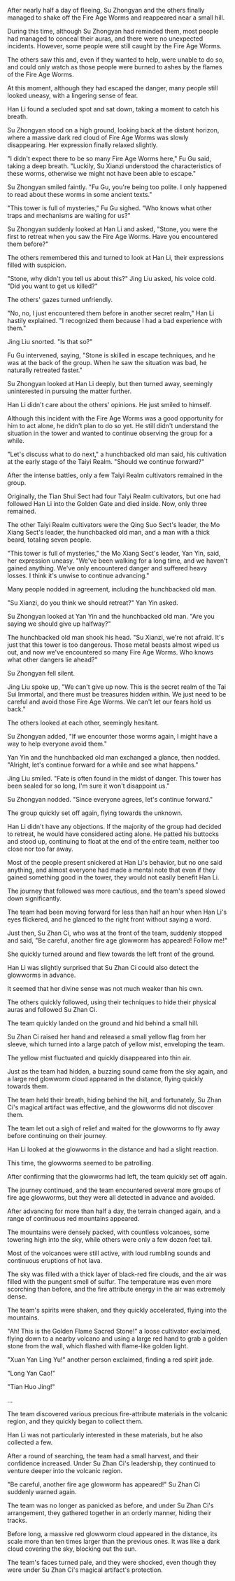 After nearly half a day of fleeing, Su Zhongyan and the others finally managed to shake off the Fire Age Worms and reappeared near a small hill.

During this time, although Su Zhongyan had reminded them, most people had managed to conceal their auras, and there were no unexpected incidents. However, some people were still caught by the Fire Age Worms.

The others saw this and, even if they wanted to help, were unable to do so, and could only watch as those people were burned to ashes by the flames of the Fire Age Worms.

At this moment, although they had escaped the danger, many people still looked uneasy, with a lingering sense of fear.

Han Li found a secluded spot and sat down, taking a moment to catch his breath.

Su Zhongyan stood on a high ground, looking back at the distant horizon, where a massive dark red cloud of Fire Age Worms was slowly disappearing. Her expression finally relaxed slightly.

"I didn't expect there to be so many Fire Age Worms here," Fu Gu said, taking a deep breath. "Luckily, Su Xianzi understood the characteristics of these worms, otherwise we might not have been able to escape."

Su Zhongyan smiled faintly. "Fu Gu, you're being too polite. I only happened to read about these worms in some ancient texts."

"This tower is full of mysteries," Fu Gu sighed. "Who knows what other traps and mechanisms are waiting for us?"

Su Zhongyan suddenly looked at Han Li and asked, "Stone, you were the first to retreat when you saw the Fire Age Worms. Have you encountered them before?"

The others remembered this and turned to look at Han Li, their expressions filled with suspicion.

"Stone, why didn't you tell us about this?" Jing Liu asked, his voice cold. "Did you want to get us killed?"

The others' gazes turned unfriendly.

"No, no, I just encountered them before in another secret realm," Han Li hastily explained. "I recognized them because I had a bad experience with them."

Jing Liu snorted. "Is that so?"

Fu Gu intervened, saying, "Stone is skilled in escape techniques, and he was at the back of the group. When he saw the situation was bad, he naturally retreated faster."

Su Zhongyan looked at Han Li deeply, but then turned away, seemingly uninterested in pursuing the matter further.

Han Li didn't care about the others' opinions. He just smiled to himself.

Although this incident with the Fire Age Worms was a good opportunity for him to act alone, he didn't plan to do so yet. He still didn't understand the situation in the tower and wanted to continue observing the group for a while.

"Let's discuss what to do next," a hunchbacked old man said, his cultivation at the early stage of the Taiyi Realm. "Should we continue forward?"

After the intense battles, only a few Taiyi Realm cultivators remained in the group.

Originally, the Tian Shui Sect had four Taiyi Realm cultivators, but one had followed Han Li into the Golden Gate and died inside. Now, only three remained.

The other Taiyi Realm cultivators were the Qing Suo Sect's leader, the Mo Xiang Sect's leader, the hunchbacked old man, and a man with a thick beard, totaling seven people.

"This tower is full of mysteries," the Mo Xiang Sect's leader, Yan Yin, said, her expression uneasy. "We've been walking for a long time, and we haven't gained anything. We've only encountered danger and suffered heavy losses. I think it's unwise to continue advancing."

Many people nodded in agreement, including the hunchbacked old man.

"Su Xianzi, do you think we should retreat?" Yan Yin asked.

Su Zhongyan looked at Yan Yin and the hunchbacked old man. "Are you saying we should give up halfway?"

The hunchbacked old man shook his head. "Su Xianzi, we're not afraid. It's just that this tower is too dangerous. Those metal beasts almost wiped us out, and now we've encountered so many Fire Age Worms. Who knows what other dangers lie ahead?"

Su Zhongyan fell silent.

Jing Liu spoke up, "We can't give up now. This is the secret realm of the Tai Sui Immortal, and there must be treasures hidden within. We just need to be careful and avoid those Fire Age Worms. We can't let our fears hold us back."

The others looked at each other, seemingly hesitant.

Su Zhongyan added, "If we encounter those worms again, I might have a way to help everyone avoid them."

Yan Yin and the hunchbacked old man exchanged a glance, then nodded. "Alright, let's continue forward for a while and see what happens."

Jing Liu smiled. "Fate is often found in the midst of danger. This tower has been sealed for so long, I'm sure it won't disappoint us."

Su Zhongyan nodded. "Since everyone agrees, let's continue forward."

The group quickly set off again, flying towards the unknown.

Han Li didn't have any objections. If the majority of the group had decided to retreat, he would have considered acting alone.
He patted his buttocks and stood up, continuing to float at the end of the entire team, neither too close nor too far away.

Most of the people present snickered at Han Li's behavior, but no one said anything, and almost everyone had made a mental note that even if they gained something good in the tower, they would not easily benefit Han Li.

The journey that followed was more cautious, and the team's speed slowed down significantly.

The team had been moving forward for less than half an hour when Han Li's eyes flickered, and he glanced to the right front without saying a word.

Just then, Su Zhan Ci, who was at the front of the team, suddenly stopped and said, "Be careful, another fire age glowworm has appeared! Follow me!"

She quickly turned around and flew towards the left front of the ground.

Han Li was slightly surprised that Su Zhan Ci could also detect the glowworms in advance.

It seemed that her divine sense was not much weaker than his own.

The others quickly followed, using their techniques to hide their physical auras and followed Su Zhan Ci.

The team quickly landed on the ground and hid behind a small hill.

Su Zhan Ci raised her hand and released a small yellow flag from her sleeve, which turned into a large patch of yellow mist, enveloping the team.

The yellow mist fluctuated and quickly disappeared into thin air.

Just as the team had hidden, a buzzing sound came from the sky again, and a large red glowworm cloud appeared in the distance, flying quickly towards them.

The team held their breath, hiding behind the hill, and fortunately, Su Zhan Ci's magical artifact was effective, and the glowworms did not discover them.

The team let out a sigh of relief and waited for the glowworms to fly away before continuing on their journey.

Han Li looked at the glowworms in the distance and had a slight reaction.

This time, the glowworms seemed to be patrolling.

After confirming that the glowworms had left, the team quickly set off again.

The journey continued, and the team encountered several more groups of fire age glowworms, but they were all detected in advance and avoided.

After advancing for more than half a day, the terrain changed again, and a range of continuous red mountains appeared.

The mountains were densely packed, with countless volcanoes, some towering high into the sky, while others were only a few dozen feet tall.

Most of the volcanoes were still active, with loud rumbling sounds and continuous eruptions of hot lava.

The sky was filled with a thick layer of black-red fire clouds, and the air was filled with the pungent smell of sulfur. The temperature was even more scorching than before, and the fire attribute energy in the air was extremely dense.

The team's spirits were shaken, and they quickly accelerated, flying into the mountains.

"Ah! This is the Golden Flame Sacred Stone!" a loose cultivator exclaimed, flying down to a nearby volcano and using a large red hand to grab a golden stone from the wall, which flashed with flame-like golden light.

"Xuan Yan Ling Yu!" another person exclaimed, finding a red spirit jade.

"Long Yan Cao!"

"Tian Huo Jing!"

...

The team discovered various precious fire-attribute materials in the volcanic region, and they quickly began to collect them.

Han Li was not particularly interested in these materials, but he also collected a few.

After a round of searching, the team had a small harvest, and their confidence increased. Under Su Zhan Ci's leadership, they continued to venture deeper into the volcanic region.

"Be careful, another fire age glowworm has appeared!" Su Zhan Ci suddenly warned again.

The team was no longer as panicked as before, and under Su Zhan Ci's arrangement, they gathered together in an orderly manner, hiding their tracks.

Before long, a massive red glowworm cloud appeared in the distance, its scale more than ten times larger than the previous ones. It was like a dark cloud covering the sky, blocking out the sun.

The team's faces turned pale, and they were shocked, even though they were under Su Zhan Ci's magical artifact's protection.